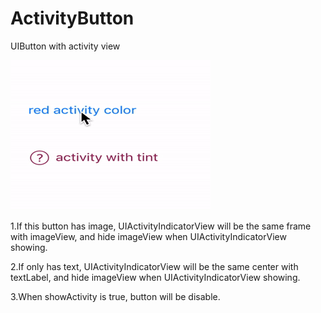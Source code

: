 # ActivityButton
UIButton with activity view

![image](https://github.com/andrew020/ActivityButton/blob/master/example.gif)

1.If this button has image, UIActivityIndicatorView will be the same frame with imageView, and hide imageView when UIActivityIndicatorView showing.

2.If only has text, UIActivityIndicatorView will be the same center with textLabel, and hide imageView when UIActivityIndicatorView showing.

3.When showActivity is true, button will be disable.
